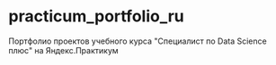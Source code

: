# practicum_portfolio_ru
Портфолио проектов учебного курса "Специалист по Data Science плюс" на Яндекс.Практикум

